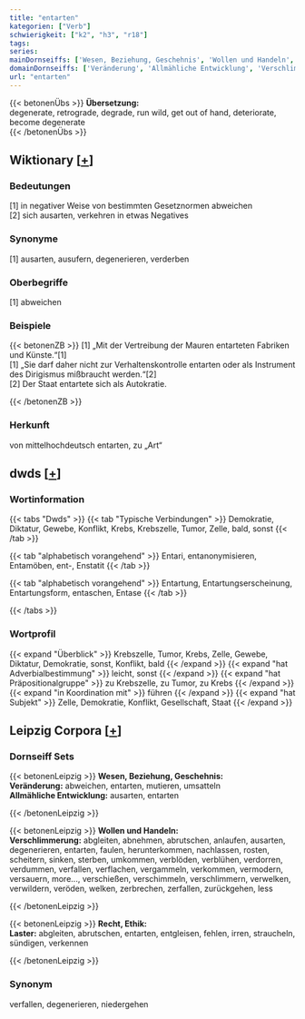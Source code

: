 ```yaml
---
title: "entarten"
kategorien: ["Verb"]
schwierigkeit: ["k2", "h3", "r18"]
tags:
series:
mainDornseiffs: ['Wesen, Beziehung, Geschehnis', 'Wollen und Handeln', 'Recht, Ethik']
domainDornseiffs: ['Veränderung', 'Allmähliche Entwicklung', 'Verschlimmerung', 'Laster']
url: "entarten"
---
```


{{< betonenÜbs >}}
**Übersetzung:**  
degenerate, retrograde, degrade, run wild, get out of hand, deteriorate, become  degenerate  
{{< /betonenÜbs >}}

## Wiktionary [[+](https://de.wiktionary.org/wiki/entarten)]

### Bedeutungen
[1] in negativer Weise von bestimmten Gesetznormen abweichen  
[2] sich ausarten, verkehren in etwas Negatives  

### Synonyme
[1] ausarten, ausufern, degenerieren, verderben  

### Oberbegriffe
[1] abweichen  

### Beispiele
{{< betonenZB >}}
[1] „Mit der Vertreibung der Mauren entarteten Fabriken und Künste.“[1]  
[1] „Sie darf daher nicht zur Verhaltenskontrolle entarten oder als Instrument des Dirigismus mißbraucht werden.“[2]  
[2] Der Staat entartete sich als Autokratie.  

{{< /betonenZB >}}
### Herkunft
von mittelhochdeutsch entarten, zu „Art“  



## dwds [[+](https://www.dwds.de/wb/entarten)]

### Wortinformation
{{< tabs "Dwds" >}}
{{< tab "Typische Verbindungen" >}}
Demokratie, Diktatur, Gewebe, Konflikt, Krebs, Krebszelle, Tumor, Zelle, bald, sonst
{{< /tab >}}

{{< tab "alphabetisch vorangehend" >}}
Entari, entanonymisieren, Entamöben, ent-, Enstatit
{{< /tab >}}

{{< tab "alphabetisch vorangehend" >}}
Entartung, Entartungserscheinung, Entartungsform, entaschen, Entase
{{< /tab >}}

{{< /tabs >}}

### Wortprofil
{{< expand "Überblick" >}} Krebszelle, Tumor, Krebs, Zelle, Gewebe, Diktatur, Demokratie, sonst, Konflikt, bald {{< /expand >}}
{{< expand "hat Adverbialbestimmung" >}} leicht, sonst {{< /expand >}}
{{< expand "hat Präpositionalgruppe" >}} zu Krebszelle, zu Tumor, zu Krebs {{< /expand >}}
{{< expand "in Koordination mit" >}} führen {{< /expand >}}
{{< expand "hat Subjekt" >}} Zelle, Demokratie, Konflikt, Gesellschaft, Staat {{< /expand >}}

## Leipzig Corpora [[+](https://corpora.uni-leipzig.de/en/res?word=entarten&corpusId=deu_newscrawl-public_2018)]

### Dornseiff Sets
{{< betonenLeipzig >}}
**Wesen, Beziehung, Geschehnis:**  
**Veränderung:** abweichen, entarten, mutieren, umsatteln  
**Allmähliche Entwicklung:** ausarten, entarten  

{{< /betonenLeipzig >}}


{{< betonenLeipzig >}}
**Wollen und Handeln:**  
**Verschlimmerung:** abgleiten, abnehmen, abrutschen, anlaufen, ausarten, degenerieren, entarten, faulen, herunterkommen, nachlassen, rosten, scheitern, sinken, sterben, umkommen, verblöden, verblühen, verdorren, verdummen, verfallen, verflachen, vergammeln, verkommen, vermodern, versauern, more..., verschießen, verschimmeln, verschlimmern, verwelken, verwildern, veröden, welken, zerbrechen, zerfallen, zurückgehen, less  

{{< /betonenLeipzig >}}


{{< betonenLeipzig >}}
**Recht, Ethik:**  
**Laster:** abgleiten, abrutschen, entarten, entgleisen, fehlen, irren, straucheln, sündigen, verkennen  

{{< /betonenLeipzig >}}

### Synonym
verfallen, degenerieren, niedergehen

